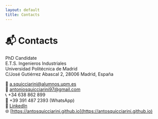 ```yaml
---
layout: default
title: Contacts
---
```


# 📬 Contacts

PhD Candidate  
E.T.S. Ingenieros Industriales  
Universidad Politécnica de Madrid  
C/José Gutiérrez Abascal 2, 28006 Madrid, España  

📧 [a.squicciarini@alumnos.upm.es](mailto:a.squicciarini@alumnos.upm.es)  
📧 [antoniosquicciarini97@gmail.com](mailto:antoniosquicciarini97@gmail.com)  
📞 +34 638 862 899  
📱 +39 391 487 2393 (WhatsApp)  
🔗 [LinkedIn](https://www.linkedin.com/in/antonio-squicciarini)  
🌐 [https://antosquicciarini.github.io](https://antosquicciarini.github.io)
